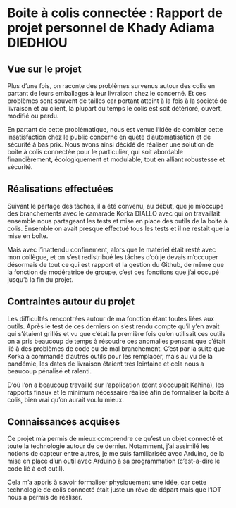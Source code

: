 # Boite à colis connectée : Rapport de projet personnel de Khady Adiama DIEDHIOU

## Vue sur le projet

Plus d’une fois, on raconte des problèmes survenus autour des colis en partant de leurs emballages à leur livraison chez le concerné. Et ces problèmes sont souvent de tailles car portant atteint à la fois à la société de livraison et au client, la plupart du temps le colis est soit détérioré, ouvert, modifié ou perdu.

En partant de cette problématique, nous est venue l’idée de combler cette insatisfaction chez le public concerné en quête d’automatisation et de sécurité à bas prix. Nous avons ainsi décidé de réaliser une solution de boite à colis connectée pour le particulier, qui soit abordable financièrement, écologiquement et modulable, tout en alliant robustesse et sécurité.

## Réalisations effectuées

Suivant le partage des tâches, il a été convenu, au début, que je m’occupe des branchements avec le camarade Korka DIALLO avec qui on travaillait ensemble nous partageant les tests et mise en place des outils de la boite à colis. Ensemble on avait presque effectué tous les tests  et il ne restait que la mise en boîte.

Mais avec l’inattendu confinement, alors que le matériel était resté avec mon collègue, et on s’est redistribué les tâches d’où je devais m’occuper désormais de tout ce qui est rapport et la gestion du Github, de même que la fonction de modératrice de groupe, c’est ces fonctions que j’ai occupé jusqu’à la fin du projet.

## Contraintes autour du projet

Les difficultés rencontrées autour de ma fonction étant toutes liées aux outils. Après le test de ces derniers on s’est rendu compte qu’il y’en avait qui s’étaient grillés et vu que c’était la première fois qu’on utilisait ces outils on a pris beaucoup de temps à résoudre ces anomalies pensant que c’était lié à des problèmes de code ou de mal branchement. C’est par la suite que Korka a commandé d’autres outils pour les remplacer, mais au vu de la pandémie, les dates de livraison étaient très lointaine et cela nous a beaucoup pénalisé et ralenti. 

D’où l’on a beaucoup travaillé sur l’application (dont s’occupait Kahina), les rapports finaux et le minimum nécessaire réalisé afin de formaliser la boite à colis, bien vrai qu’on aurait voulu mieux.

## Connaissances acquises

Ce projet m’a permis de mieux comprendre ce qu’est un objet connecté et toute la technologie autour de ce dernier. Notamment, j’ai assimilé les notions de capteur entre autres, je me suis familiarisée avec Arduino, de la mise en place d’un outil avec Arduino à sa programmation (c’est-à-dire le code lié à cet outil). 

Cela m’a appris à savoir formaliser physiquement une idée, car cette technologie de colis connecté était juste un rêve de départ mais que l’IOT nous a permis de réaliser.

